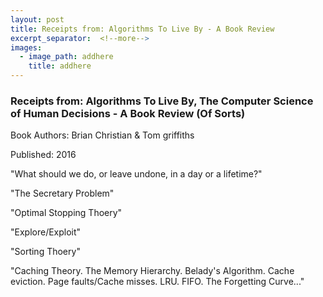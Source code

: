 ```yaml
---
layout: post
title: Receipts from: Algorithms To Live By - A Book Review
excerpt_separator:  <!--more-->
images:
  - image_path: addhere
    title: addhere
---
```


### Receipts from: Algorithms To Live By, The Computer Science of Human Decisions - A Book Review (Of Sorts)

Book Authors: Brian Christian & Tom griffiths

Published: 2016

"What should we do, or leave undone, in a day or a lifetime?"

"The Secretary Problem"

"Optimal Stopping Thoery"

"Explore/Exploit"

"Sorting Thoery"

"Caching Theory. The Memory Hierarchy. Belady's Algorithm. Cache eviction. Page faults/Cache misses. LRU. FIFO. The Forgetting Curve..."
